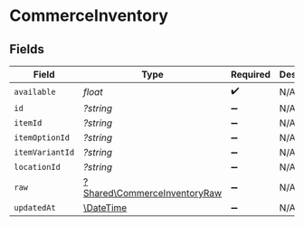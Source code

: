 # CommerceInventory


## Fields

| Field                                                                       | Type                                                                        | Required                                                                    | Description                                                                 |
| --------------------------------------------------------------------------- | --------------------------------------------------------------------------- | --------------------------------------------------------------------------- | --------------------------------------------------------------------------- |
| `available`                                                                 | *float*                                                                     | :heavy_check_mark:                                                          | N/A                                                                         |
| `id`                                                                        | *?string*                                                                   | :heavy_minus_sign:                                                          | N/A                                                                         |
| `itemId`                                                                    | *?string*                                                                   | :heavy_minus_sign:                                                          | N/A                                                                         |
| `itemOptionId`                                                              | *?string*                                                                   | :heavy_minus_sign:                                                          | N/A                                                                         |
| `itemVariantId`                                                             | *?string*                                                                   | :heavy_minus_sign:                                                          | N/A                                                                         |
| `locationId`                                                                | *?string*                                                                   | :heavy_minus_sign:                                                          | N/A                                                                         |
| `raw`                                                                       | [?Shared\CommerceInventoryRaw](../../Models/Shared/CommerceInventoryRaw.md) | :heavy_minus_sign:                                                          | N/A                                                                         |
| `updatedAt`                                                                 | [\DateTime](https://www.php.net/manual/en/class.datetime.php)               | :heavy_minus_sign:                                                          | N/A                                                                         |